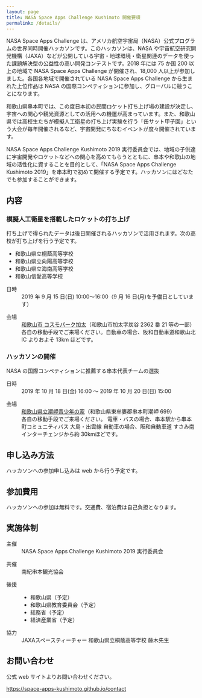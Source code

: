 ```yaml
---
layout: page
title: NASA Space Apps Challenge Kushimoto 開催要項
permalink: /details/
---
```


NASA Space Apps Challenge は、アメリカ航空宇宙局（NASA）公式プログラムの世界同時開催ハッカソンです。このハッカソンは、NASA や宇宙航空研究開発機構（JAXA）などが公開している宇宙・地球環境・衛星関連のデータを使った課題解決型の公益性の高い開発コンテストです。2018 年には 75 か国 200 以上の地域で NASA Space Apps Challenge が開催され、18,000 人以上が参加しました。各国各地域で開催されている NASA Space Apps Challenge から生まれた上位作品は NASA の国際コンペティションに参加し、グローバルに競うことになります。

和歌山県串本町では、この度日本初の民間ロケット打ち上げ場の建設が決定し、宇宙への関心や観光資源としての活用への機運が高まっています。また、和歌山県では高校生たちが模擬人工衛星の打ち上げ実験を行う「缶サット甲子園」という大会が毎年開催されるなど、宇宙開発にちなむイベントが度々開催されています。

NASA Space Apps Challenge Kushimoto 2019 実行委員会では、地域の子供達に宇宙開発やロケットなどへの関心を高めてもらうとともに、串本や和歌山の地域の活性化に資することを目的として、「NASA Space Apps Challenge Kushimoto 2019」を串本町で初めて開催する予定です。ハッカソンにはどなたでも参加することができます。

## 内容

### 模擬人工衛星を搭載したロケットの打ち上げ

打ち上げで得られたデータは後日開催されるハッカソンで活用されます。次の高校が打ち上げを行う予定です。

- 和歌山県立桐蔭高等学校
- 和歌山県立向陽高等学校
- 和歌山県立海南高等学校
- 和歌山信愛高等学校

<dl>
  <dt>日時</dt>
  <dd>2019 年 9 月 15 日(日) 10:00〜16:00（9 月 16 日(月)を予備日としています）</dd>
</dl>
<dl>
  <dt>会場</dt>
  <dd>
    <a href="http://www.pref.wakayama.lg.jp/prefg/062200/ritchi/yochi-kada.html">和歌山市 コスモパーク加太</a>（和歌山市加太字炭谷 2362 番 21 等の一部）<br />
    各自の移動手段でご来場ください。自動車の場合、阪和自動車道和歌山北 IC よりおよそ 13km ほどです。
    </dd>
</dl>

### ハッカソンの開催

NASA の国際コンペティションに推薦する串本代表チームの選抜

<dl>
  <dt>日時</dt>
  <dd>2019 年 10 月 18 日(金) 16:00 ～ 2019 年 10 月 20 日(日) 15:00</dd>
</dl>
<dl>
  <dt>会場</dt>
  <dd>
    <a href="https://omoshiro-yh.com/">和歌山県立潮岬青少年の家</a>（和歌山県東牟婁郡串本町潮岬 699）<br />
    各自の移動手段でご来場ください。
    電車・バスの場合、串本駅から串本町コミュニティバス 大島・出雲線
    自動車の場合、阪和自動車道 すさみ南インターチェンジから約 30kmほどです。
  </dd>
</dl>

## 申し込み方法

ハッカソンへの参加申し込みは web から行う予定です。

## 参加費用

ハッカソンへの参加は無料です。交通費、宿泊費は自己負担となります。

## 実施体制

<dl><dt>主催</dt><dd>NASA Space Apps Challenge Kushimoto 2019 実行委員会</dd></dl>
<dl><dt>共催</dt><dd>南紀串本観光協会</dd></dl>
<dl><dt>後援</dt><dd><ul><li>和歌山県（予定）</li><li>和歌山県教育委員会（予定）</li><li>総務省（予定）</li><li>経済産業省（予定）</li></ul></dd></dl>
<dl><dt>協力</dt><dd>JAXAスペースティーチャー 和歌山県立桐蔭高等学校 藤木先生</dd></dl>

## お問い合わせ

公式 web サイトよりお問い合わせください。

<a href="https://space-apps-kushimoto.github.io/contact">https://space-apps-kushimoto.github.io/contact</a>
